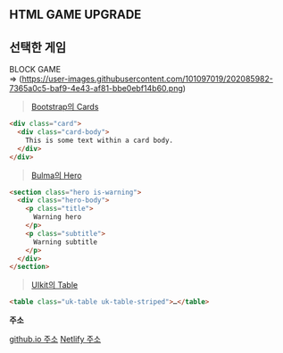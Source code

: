 ## HTML GAME UPGRADE

**선택한 게임**
-----------
BLOCK GAME<br>
=> (https://user-images.githubusercontent.com/101097019/202085982-7365a0c5-baf9-4e43-af81-bbe0ebf14b60.png)



> [Bootstrap의 Cards](https://getbootstrap.com/docs/5.2/components/card/)
```html
<div class="card">
  <div class="card-body">
    This is some text within a card body.
  </div>
</div>
```
> [Bulma의 Hero](https://bulma.io/documentation/layout/hero/)
```html
<section class="hero is-warning">
  <div class="hero-body">
    <p class="title">
      Warning hero
    </p>
    <p class="subtitle">
      Warning subtitle
    </p>
  </div>
</section>
```
> [UIkit의 Table](https://getuikit.com/docs/table)
```html
<table class="uk-table uk-table-striped">…</table>
```

**주소**

[github.io 주소](https://hyeon317.github.io)
[Netlify 주소](https://snazzy-bubblegum-21d376.netlify.app)
